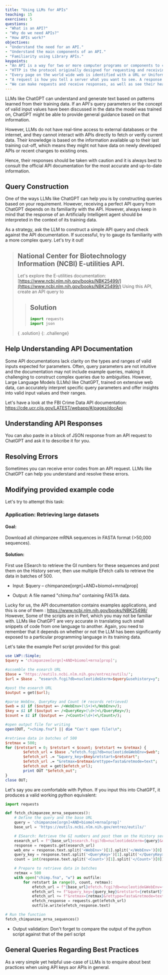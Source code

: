 ```yaml
---
title: "Using LLMs for APIs"
teaching: 15
exercises: 5
questions:
- "What is an API?"
- "Why do we need APIs?"
- "How APIs work?"
objectives:
- "Understand the need for an API."
- "Understand the main components of an API."
- "Familiarity using Library APIs."
keypoints:
- "An API is a way for two or more computer programs or components to communicate with each other."
- "HTTP is the protocol originally designed for requesting and receiving Web pages, but now also used as the basis for a variety of APIs. HTTPS is the encrypted version of HTTP."
- "Every page on the world wide web is identified with a URL or Uniform Resource Locator."
- "A request is how you tell a server what you want to see. A response will either give you what you asked for, or tell you why the server can't do that. Both requests and responses have a header, and optionally a body."
- "We can make requests and receive responses, as well as see their headers, using `curl`."
---
```

LLMs like ChatGPT can understand and generate text based on patterns learned from their training data. If an API's query parameters or the concept of valid input values have been discussed in the data the model was trained on, ChatGPT might be able to provide general guidance based on that information.

However, LLMs do not have real-time access to external databases or the internet, and they cannot interact with APIs directly to fetch or verify current data. Their knowledge is based on the information available up to their last training cut-off, which means they might not have data on newly developed APIs or recent changes to existing ones.

Hence, their responses should be taken with caution and it is always best to consult the official API documentation for the most accurate and up-to-date information.

## Query Construction
One of the ways LLMs like ChatGPT can help you is by constructing queries based on your requirement. However, receiving a perfect API query from ChatGPT depends on its familiarity with the API. However, always keep in mind that the response of an Artificially Intelligent agent should be interpreted in the context of its training data.

As a strategy, ask the LLM to construct a simple API query and check against the API documentation. If successful, try to gauge its familiarity with a more complex query. Let's try it out!

>## National Center for Biotechnology Information (NCBI) E-utilities API.
> Let's explore the E-utilities documentation: [https://www.ncbi.nlm.nih.gov/books/NBK25499/](https://www.ncbi.nlm.nih.gov/books/NBK25499/)
> Using this API, create an API query to 
>
>>## Solution
>>```python
>>import requests
>>import json
>>```
>{ .solution}
{: .challenge}

## Help Understanding API Documentation
Some API documentations lack clarity on the types and ranges of valid inputs expected for parameters. Often, query parameters are not intuitive and the documentation may not include example queries, making it challenging to construct complex queries due to ambiguities. However, Large Language Models (LLMs) like ChatGPT, trained on extensive web data, can accurately interpret specific query parameters and offer insights into valid input values and their ranges.


Let's have a look at the FBI Crime Data API documentation: https://cde.ucr.cjis.gov/LATEST/webapp/#/pages/docApi


## Understanding API Responses
You can also paste in a block of JSON response from an API request to ChatGPT and ask it to describe it for you.

## Resolving Errors
Sometimes you can receive error codes from an API request. LLMs like ChatGPT can help you understand and resolve these errors.

## Modifying provided example code 
Let's try to attempt this task:
### Application: Retrieving large datasets
#### Goal: 
Download all chimpanzee mRNA sequences in FASTA format (>50,000 sequences).

#### Solution: 
First use ESearch to retrieve the GI numbers for these sequences and post them on the History server, then use multiple EFetch calls to retrieve the data in batches of 500.

- Input: $query – chimpanzee[orgn]+AND+biomol+mrna[prop]

- Output: A file named "chimp.fna" containing FASTA data.

Lucky for us, the API documentation contains examples applications, and this is one of them : https://www.ncbi.nlm.nih.gov/books/NBK25498/
However, Some of the scripts are in Perl, which you may not be familiar with.
LLMs like ChatGPT are very accurate in translating such small snippets of code from one language to another. Again, you need to remember that it depends on whether or not the LLM has been significantly exposed to a particular programming language in its training data.

Let's take the example Perl script provided for this goal:

```perl
use LWP::Simple;
$query = 'chimpanzee[orgn]+AND+biomol+mrna[prop]';

#assemble the esearch URL
$base = 'https://eutils.ncbi.nlm.nih.gov/entrez/eutils/';
$url = $base . "esearch.fcgi?db=nucleotide&term=$query&usehistory=y";

#post the esearch URL
$output = get($url);

#parse WebEnv, QueryKey and Count (# records retrieved)
$web = $1 if ($output =~ /<WebEnv>(\S+)<\/WebEnv>/);
$key = $1 if ($output =~ /<QueryKey>(\d+)<\/QueryKey>/);
$count = $1 if ($output =~ /<Count>(\d+)<\/Count>/);

#open output file for writing
open(OUT, ">chimp.fna") || die "Can't open file!\n";

#retrieve data in batches of 500
$retmax = 500;
for ($retstart = 0; $retstart < $count; $retstart += $retmax) {
        $efetch_url = $base ."efetch.fcgi?db=nucleotide&WebEnv=$web";
        $efetch_url .= "&query_key=$key&retstart=$retstart";
        $efetch_url .= "&retmax=$retmax&rettype=fasta&retmode=text";
        $efetch_out = get($efetch_url);
        print OUT "$efetch_out";
}
close OUT;
```
Let's say you are comfortable with Python. If you input this into ChatGPT, it produces a valid working python equivalent:

```python
import requests

def fetch_chimpanzee_mrna_sequences():
    # Define the query and the base URL
    query = 'chimpanzee[orgn]+AND+biomol+mrna[prop]'
    base_url = 'https://eutils.ncbi.nlm.nih.gov/entrez/eutils/'

    # ESearch: Retrieve the GI numbers and post them on the History server
    esearch_url = f"{base_url}esearch.fcgi?db=nucleotide&term={query}&usehistory=y"
    response = requests.get(esearch_url)
    web_env = response.text.split('<WebEnv>')[1].split('</WebEnv>')[0]
    query_key = response.text.split('<QueryKey>')[1].split('</QueryKey>')[0]
    count = int(response.text.split('<Count>')[1].split('</Count>')[0])

    # Prepare to retrieve data in batches
    retmax = 500
    with open("chimp.fna", "w") as outfile:
        for retstart in range(0, count, retmax):
            efetch_url = f"{base_url}efetch.fcgi?db=nucleotide&WebEnv={web_env}"
            efetch_url += f"&query_key={query_key}&retstart={retstart}"
            efetch_url += f"&retmax={retmax}&rettype=fasta&retmode=text"
            efetch_response = requests.get(efetch_url)
            outfile.write(efetch_response.text)

# Run the function
fetch_chimpanzee_mrna_sequences()
```

- Output validation: Don't forget to compare the output of the python script against that of the perl script
## General Queries Regarding Best Practices
As a very simple yet helpful use-case of LLMs is to enquire about best practices when using API keys aor APIs in general.